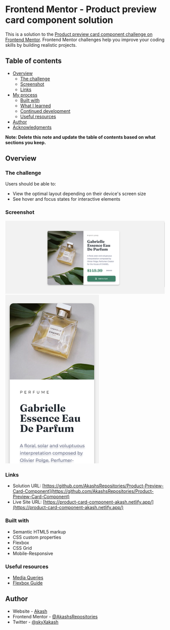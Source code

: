 # Frontend Mentor - Product preview card component solution

This is a solution to the [Product preview card component challenge on Frontend Mentor](https://www.frontendmentor.io/challenges/product-preview-card-component-GO7UmttRfa). Frontend Mentor challenges help you improve your coding skills by building realistic projects. 

## Table of contents

- [Overview](#overview)
  - [The challenge](#the-challenge)
  - [Screenshot](#screenshot)
  - [Links](#links)
- [My process](#my-process)
  - [Built with](#built-with)
  - [What I learned](#what-i-learned)
  - [Continued development](#continued-development)
  - [Useful resources](#useful-resources)
- [Author](#author)
- [Acknowledgments](#acknowledgments)

**Note: Delete this note and update the table of contents based on what sections you keep.**

## Overview

### The challenge

Users should be able to:

- View the optimal layout depending on their device's screen size
- See hover and focus states for interactive elements

### Screenshot

![](./images/desktop-view.png)
![](./images/mobile-view.png)

### Links

- Solution URL: [https://github.com/AkashsRepositories/Product-Preview-Card-Component](https://github.com/AkashsRepositories/Product-Preview-Card-Component)
- Live Site URL: [https://product-card-component-akash.netlify.app/](https://product-card-component-akash.netlify.app/)

<!-- ## My process -->

### Built with

- Semantic HTML5 markup
- CSS custom properties
- Flexbox
- CSS Grid
- Mobile-Responsive

### Useful resources

- [Media Queries](https://developer.mozilla.org/en-US/docs/Web/CSS/Media_Queries/Using_media_queries) 
- [Flexbox Guide](https://css-tricks.com/snippets/css/a-guide-to-flexbox/) 

## Author

- Website - [Akash](https://www.linkedin.com/in/akashjangra1/)
- Frontend Mentor - [@AkashsRepositories](https://www.frontendmentor.io/profile/AkashsRepositories)
- Twitter - [@skyXakash](https://twitter.com/skyXakash)
